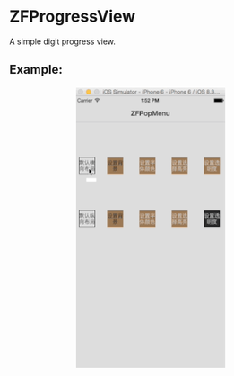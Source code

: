# ZFProgressView
A simple digit progress view.

## Example:

<p align="center" >
<img src="https://github.com/WZF-Fei/ZFPopupMenu/blob/master/Example/ZFPopupMenuExample/ZFPopupMenuGif.gif" width="266" height="500"/>
</p>
